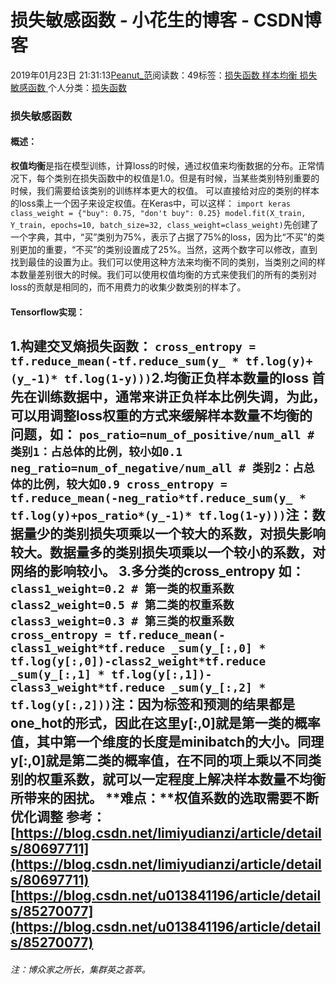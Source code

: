 
# 损失敏感函数 - 小花生的博客 - CSDN博客


2019年01月23日 21:31:13[Peanut_范](https://me.csdn.net/u013841196)阅读数：49标签：[损失函数																](https://so.csdn.net/so/search/s.do?q=损失函数&t=blog)[样本均衡																](https://so.csdn.net/so/search/s.do?q=样本均衡&t=blog)[损失敏感函数																](https://so.csdn.net/so/search/s.do?q=损失敏感函数&t=blog)[
							](https://so.csdn.net/so/search/s.do?q=样本均衡&t=blog)[
																					](https://so.csdn.net/so/search/s.do?q=损失函数&t=blog)个人分类：[损失函数																](https://blog.csdn.net/u013841196/article/category/8636876)
[
																								](https://so.csdn.net/so/search/s.do?q=损失函数&t=blog)



### 损失敏感函数
#### 概述：
**权值均衡**是指在模型训练，计算loss的时候，通过权值来均衡数据的分布。正常情况下，每个类别在损失函数中的权值是1.0。但是有时候，当某些类别特别重要的时候，我们需要给该类别的训练样本更大的权值。
可以直接给对应的类别的样本的loss乘上一个因子来设定权值。在Keras中，可以这样：
`import keras
class_weight = {"buy": 0.75,
               "don't buy": 0.25}
model.fit(X_train, Y_train, epochs=10, batch_size=32, class_weight=class_weight)`先创建了一个字典，其中，“买”类别为75%，表示了占据了75%的loss，因为比“不买”的类别更加的重要，“不买”的类别设置成了25%。当然，这两个数字可以修改，直到找到最佳的设置为止。我们可以使用这种方法来均衡不同的类别，当类别之间的样本数量差别很大的时候。我们可以使用权值均衡的方式来使我们的所有的类别对loss的贡献是相同的，而不用费力的收集少数类别的样本了。
#### Tensorflow实现：
**1.构建交叉熵损失函数：**
`cross_entropy = tf.reduce_mean(-tf.reduce_sum(y_ * tf.log(y)+(y_-1)* tf.log(1-y)))`**2.均衡正负样本数量的loss**
首先在训练数据中，通常来讲正负样本比例失调，为此，可以用调整loss权重的方式来缓解样本数量不均衡的问题，如：
`pos_ratio=num_of_positive/num_all # 类别1：占总体的比例，较小如0.1
neg_ratio=num_of_negative/num_all # 类别2：占总体的比例，较大如0.9
cross_entropy = tf.reduce_mean(-neg_ratio*tf.reduce_sum(y_ * tf.log(y)+pos_ratio*(y_-1)* tf.log(1-y)))`注：数据量少的类别损失项乘以一个较大的系数，对损失影响较大。数据量多的类别损失项乘以一个较小的系数，对网络的影响较小。
**3.多分类的cross_entropy**
如：
`class1_weight=0.2 # 第一类的权重系数
class2_weight=0.5 # 第二类的权重系数
class3_weight=0.3 # 第三类的权重系数
cross_entropy = tf.reduce_mean(-class1_weight*tf.reduce
_sum(y_[:,0] * tf.log(y[:,0])-class2_weight*tf.reduce
_sum(y_[:,1] * tf.log(y[:,1])-class3_weight*tf.reduce
_sum(y_[:,2] * tf.log(y[:,2]))`注：因为标签和预测的结果都是one_hot的形式，因此在这里y[:,0]就是第一类的概率值，其中第一个维度的长度是minibatch的大小。同理y[:,0]就是第二类的概率值，在不同的项上乘以不同类别的权重系数，就可以一定程度上解决样本数量不均衡所带来的困扰。
**难点：**权值系数的选取需要不断优化调整
**参考：**
[https://blog.csdn.net/limiyudianzi/article/details/80697711](https://blog.csdn.net/limiyudianzi/article/details/80697711)
[https://blog.csdn.net/u013841196/article/details/85270077](https://blog.csdn.net/u013841196/article/details/85270077)
---

###### 注：博众家之所长，集群英之荟萃。

